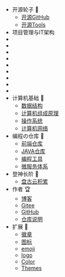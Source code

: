 - 开源轮子 🚀
  - [开源GitHub](/opensource/opensource_github/AI_GitHub.md)
  - [开源Tools](/opensource/opensource_tools/opensource_tools.md)
- 项目管理与IT架构
- 
- 
- 
- 
- 
- 
- 
- 
- 
- 计算机基础 🎈 
  - [数据结构](/cs408/DataStructure/王道绪论.md)
  - [计算机组成原理](/cs408/ComputerComposition/王道计组第一章(一).md)
  - [操作系统](/cs408/OperatingSystem/王道OS绪论(一).md)
  - [计算机网络](/cs408/ComputerNetwork/王道计网(一).md)
- 编程の仓库 🎯
  - [前端仓库](/web/HTML/HTML(一).md)
  - [JAVA仓库](/java/README.md)
  - [编程工具](/uTools/Hutool/Hutool(一).md)
  - [微服务体系](/MicroServices/README.md)
- 登神长阶 🧱
  - [盘古云积累](/workstudy/workstudy_Internet/workstudy_DMZ.md)
- 作者 🏆
  - [博客](https://blog.csdn.net/Augenstern_QXL)
  - [Gitee](https://gitee.com/Augenstern-creator)
  - [GitHub](https://github.com/Augenstern-creator)
  - [仓库说明](/README.md)
- 扩展 🔮
  - [徽章](https://shields.io/)
  - [图标](https://favicon.io/favicon-converter/)
  - [emoji](https://www.emojiall.com/zh-hans)
  - [logo](https://github.com/Tarikul-Islam-Anik/Animated-Fluent-Emojis)
  - [Color](https://html-color-codes.info/chinese/)
  - [Themes](https://jhildenbiddle.github.io/docsify-themeable/)
